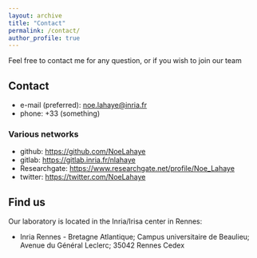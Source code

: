 ```yaml
---
layout: archive
title: "Contact"
permalink: /contact/
author_profile: true
---
```

Feel free to contact me for any question, or if you wish to join our team
## Contact

* e-mail (preferred): noe.lahaye@inria.fr
* phone: +33 (something)

### Various networks
* github: https://github.com/NoeLahaye
* gitlab: https://gitlab.inria.fr/nlahaye
* Researchgate: https://www.researchgate.net/profile/Noe_Lahaye
* twitter: https://twitter.com/NoeLahaye


## Find us
Our laboratory is located in the Inria/Irisa center in Rennes:

* Inria Rennes - Bretagne Atlantique; Campus universitaire de Beaulieu; Avenue du Général Leclerc; 35042 Rennes Cedex

